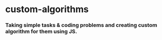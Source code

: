 # custom-algorithms

### Taking simple tasks & coding problems and creating custom algorithm for them using JS.
